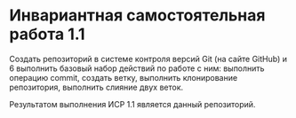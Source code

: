 # Инвариантная самостоятельная работа 1.1

Создать репозиторий в системе контроля версий Git (на сайте GitHub) и 6
выполнить базовый набор действий по работе с ним: выполнить операцию
commit, создать ветку, выполнить клонирование репозитория, выполнить
слияние двух веток.

Результатом выполнения ИСР 1.1 является данный репозиторий.